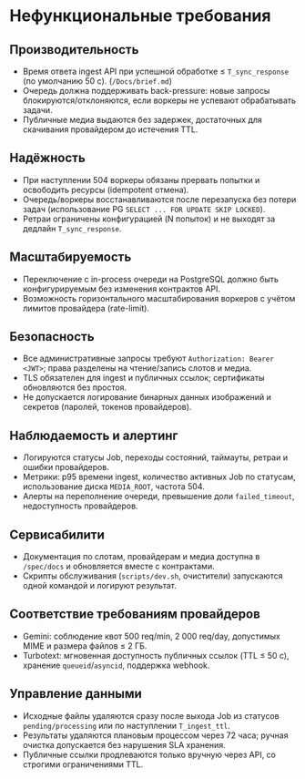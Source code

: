 # Нефункциональные требования

## Производительность
- Время ответа ingest API при успешной обработке ≤ `T_sync_response` (по умолчанию 50 с). (`/Docs/brief.md`)
- Очередь должна поддерживать back-pressure: новые запросы блокируются/отклоняются, если воркеры не успевают обрабатывать задачи.
- Публичные медиа выдаются без задержек, достаточных для скачивания провайдером до истечения TTL.

## Надёжность
- При наступлении 504 воркеры обязаны прервать попытки и освободить ресурсы (idempotent отмена).
- Очередь/воркеры восстанавливаются после перезапуска без потери задач (использование PG `SELECT ... FOR UPDATE SKIP LOCKED`).
- Ретраи ограничены конфигурацией (N попыток) и не выходят за дедлайн `T_sync_response`.

## Масштабируемость
- Переключение с in-process очереди на PostgreSQL должно быть конфигурируемым без изменения контрактов API.
- Возможность горизонтального масштабирования воркеров с учётом лимитов провайдера (rate-limit). 

## Безопасность
- Все административные запросы требуют `Authorization: Bearer <JWT>`; права разделены на чтение/запись слотов и медиа.
- TLS обязателен для ingest и публичных ссылок; сертификаты обновляются без простоя.
- Не допускается логирование бинарных данных изображений и секретов (паролей, токенов провайдеров).

## Наблюдаемость и алертинг
- Логируются статусы Job, переходы состояний, таймауты, ретраи и ошибки провайдеров.
- Метрики: p95 времени ingest, количество активных Job по статусам, использование диска `MEDIA_ROOT`, частота 504.
- Алерты на переполнение очереди, превышение доли `failed_timeout`, недоступность провайдеров.

## Сервисабилити
- Документация по слотам, провайдерам и медиа доступна в `/spec/docs` и обновляется вместе с контрактами.
- Скрипты обслуживания (`scripts/dev.sh`, очистители) запускаются одной командой и логируют результат.

## Соответствие требованиям провайдеров
- Gemini: соблюдение квот 500 req/min, 2 000 req/day, допустимых MIME и размера файлов ≤ 2 ГБ.
- Turbotext: мгновенная доступность публичных ссылок (TTL ≤ 50 с), хранение `queueid`/`asyncid`, поддержка webhook.

## Управление данными
- Исходные файлы удаляются сразу после выхода Job из статусов `pending/processing` или по наступлении `T_ingest_ttl`.
- Результаты удаляются плановым процессом через 72 часа; ручная очистка допускается без нарушения SLA хранения.
- Публичные ссылки продлеваются только вручную через API, со строгими ограничениями TTL.

